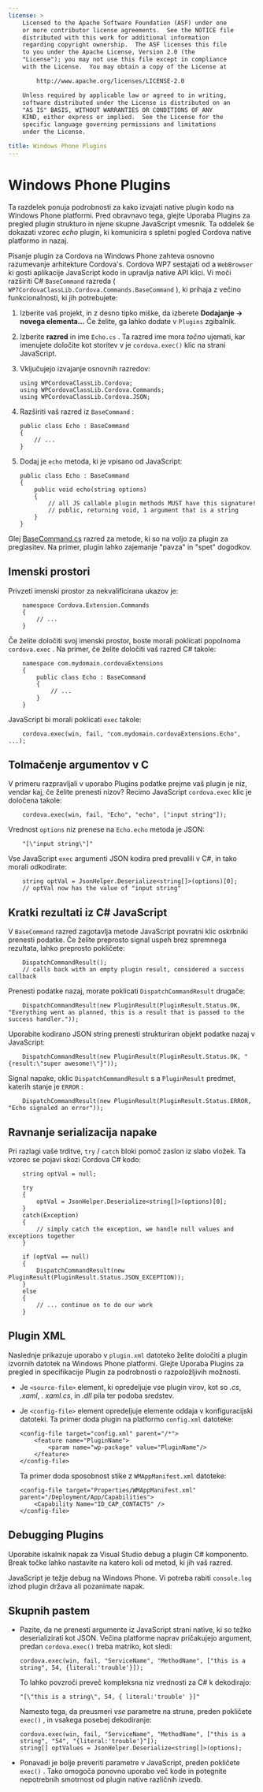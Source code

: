 ```yaml
---
license: >
    Licensed to the Apache Software Foundation (ASF) under one
    or more contributor license agreements.  See the NOTICE file
    distributed with this work for additional information
    regarding copyright ownership.  The ASF licenses this file
    to you under the Apache License, Version 2.0 (the
    "License"); you may not use this file except in compliance
    with the License.  You may obtain a copy of the License at

        http://www.apache.org/licenses/LICENSE-2.0

    Unless required by applicable law or agreed to in writing,
    software distributed under the License is distributed on an
    "AS IS" BASIS, WITHOUT WARRANTIES OR CONDITIONS OF ANY
    KIND, either express or implied.  See the License for the
    specific language governing permissions and limitations
    under the License.

title: Windows Phone Plugins
---
```


# Windows Phone Plugins

Ta razdelek ponuja podrobnosti za kako izvajati native plugin kodo na Windows Phone platformi. Pred obravnavo tega, glejte Uporaba Plugins za pregled plugin strukturo in njene skupne JavaScript vmesnik. Ta oddelek še dokazati vzorec *echo* plugin, ki komunicira s spletni pogled Cordova native platformo in nazaj.

Pisanje plugin za Cordova na Windows Phone zahteva osnovno razumevanje arhitekture Cordova's. Cordova WP7 sestajati od a `WebBrowser` ki gosti aplikacije JavaScript kodo in upravlja native API klici. Vi moči razširiti C# `BaseCommand` razreda ( `WP7CordovaClassLib.Cordova.Commands.BaseCommand` ), ki prihaja z večino funkcionalnosti, ki jih potrebujete:

1.  Izberite vaš projekt, in z desno tipko miške, da izberete **Dodajanje → novega elementa...** Če želite, ga lahko dodate v `Plugins` zgibalnik.

2.  Izberite **razred** in ime `Echo.cs` . Ta razred ime mora *točno* ujemati, kar imenujete določite kot storitev v je `cordova.exec()` klic na strani JavaScript.

3.  Vključujejo izvajanje osnovnih razredov:
    
        using WPCordovaClassLib.Cordova;
        using WPCordovaClassLib.Cordova.Commands;
        using WPCordovaClassLib.Cordova.JSON;
        

4.  Razširiti vaš razred iz `BaseCommand` :
    
        public class Echo : BaseCommand
        {
            // ...
        }
        

5.  Dodaj je `echo` metoda, ki je vpisano od JavaScript:
    
        public class Echo : BaseCommand
        {
            public void echo(string options)
            {
                // all JS callable plugin methods MUST have this signature!
                // public, returning void, 1 argument that is a string
            }
        }
        

Glej [BaseCommand.cs][1] razred za metode, ki so na voljo za plugin za preglasitev. Na primer, plugin lahko zajemanje "pavza" in "spet" dogodkov.

 [1]: https://github.com/apache/cordova-wp7/blob/master/templates/standalone/cordovalib/Commands/BaseCommand.cs

## Imenski prostori

Privzeti imenski prostor za nekvalificirana ukazov je:

        namespace Cordova.Extension.Commands
        {
            // ...
        }
    

Če želite določiti svoj imenski prostor, boste morali poklicati popolnoma `cordova.exec` . Na primer, če želite določiti vaš razred C# takole:

        namespace com.mydomain.cordovaExtensions
        {
            public class Echo : BaseCommand
            {
                // ...
            }
        }
    

JavaScript bi morali poklicati `exec` takole:

        cordova.exec(win, fail, "com.mydomain.cordovaExtensions.Echo", ...);
    

## Tolmačenje argumentov v C

V primeru razpravljali v uporabo Plugins podatke prejme vaš plugin je niz, vendar kaj, če želite prenesti nizov? Recimo JavaScript `cordova.exec` klic je določena takole:

        cordova.exec(win, fail, "Echo", "echo", ["input string"]);
    

Vrednost `options` niz prenese na `Echo.echo` metoda je JSON:

        "[\"input string\"]"
    

Vse JavaScript `exec` argumenti JSON kodira pred prevalili v C#, in tako morali odkodirate:

        string optVal = JsonHelper.Deserialize<string[]>(options)[0];
        // optVal now has the value of "input string"
    

## Kratki rezultati iz C# JavaScript

V `BaseCommand` razred zagotavlja metode JavaScript povratni klic oskrbniki prenesti podatke. Če želite preprosto signal uspeh brez spremnega rezultata, lahko preprosto pokličete:

        DispatchCommandResult();
        // calls back with an empty plugin result, considered a success callback
    

Prenesti podatke nazaj, morate poklicati `DispatchCommandResult` drugače:

        DispatchCommandResult(new PluginResult(PluginResult.Status.OK, "Everything went as planned, this is a result that is passed to the success handler."));
    

Uporabite kodirano JSON string prenesti strukturiran objekt podatke nazaj v JavaScript:

        DispatchCommandResult(new PluginResult(PluginResult.Status.OK, "{result:\"super awesome!\"}"));
    

Signal napake, oklic `DispatchCommandResult` s a `PluginResult` predmet, katerih stanje je `ERROR` :

        DispatchCommandResult(new PluginResult(PluginResult.Status.ERROR, "Echo signaled an error"));
    

## Ravnanje serializacija napake

Pri razlagi vaše trditve, `try` / `catch` bloki pomoč zaslon iz slabo vložek. Ta vzorec se pojavi skozi Cordova C# kodo:

        string optVal = null;
    
        try
        {
            optVal = JsonHelper.Deserialize<string[]>(options)[0];
        }
        catch(Exception)
        {
            // simply catch the exception, we handle null values and exceptions together
        }
    
        if (optVal == null)
        {
            DispatchCommandResult(new PluginResult(PluginResult.Status.JSON_EXCEPTION));
        }
        else
        {
            // ... continue on to do our work
        }
    

## Plugin XML

Naslednje prikazuje uporabo v `plugin.xml` datoteko želite določiti a plugin izvornih datotek na Windows Phone platformi. Glejte Uporaba Plugins za pregled in specifikacije Plugin za podrobnosti o razpoložljivih možnosti.

*   Je `<source-file>` element, ki opredeljuje vse plugin virov, kot so *.cs*, *.xaml*, *. xaml.cs*, in *.dll* pila ter podoba sredstev.

*   Je `<config-file>` element opredeljuje elemente oddaja v konfiguracijski datoteki. Ta primer doda plugin na platformo `config.xml` datoteke:
    
        <config-file target="config.xml" parent="/*">
            <feature name="PluginName">
                <param name="wp-package" value="PluginName"/>
            </feature>
        </config-file>
        
    
    Ta primer doda sposobnost stike z `WMAppManifest.xml` datoteke:
    
        <config-file target="Properties/WMAppManifest.xml" parent="/Deployment/App/Capabilities">
            <Capability Name="ID_CAP_CONTACTS" />
        </config-file>
        

## Debugging Plugins

Uporabite iskalnik napak za Visual Studio debug a plugin C# komponento. Break točke lahko nastavite na katero koli od metod, ki jih vaš razred.

JavaScript je težje debug na Windows Phone. Vi potreba rabiti `console.log` izhod plugin država ali pozanimate napak.

## Skupnih pastem

*   Pazite, da ne prenesti argumente iz JavaScript strani native, ki so težko deserializirati kot JSON. Večina platforme naprav pričakujejo argument, predan `cordova.exec()` treba matriko, kot sledi:
    
        cordova.exec(win, fail, "ServiceName", "MethodName", ["this is a string", 54, {literal:'trouble'}]);
        
    
    To lahko povzroči preveč kompleksna niz vrednosti za C# k dekodirajo:
    
        "[\"this is a string\", 54, { literal:'trouble' }]"
        
    
    Namesto tega, da preusmeri *vse* parametre na strune, preden pokličete `exec()` , in vsakega posebej dekodiranje:
    
        cordova.exec(win, fail, "ServiceName", "MethodName", ["this is a string", "54", "{literal:'trouble'}"]);
        string[] optValues = JsonHelper.Deserialize<string[]>(options);
        

*   Ponavadi je bolje preveriti parametre v JavaScript, preden pokličete `exec()` . Tako omogoča ponovno uporabo več kode in potegnite nepotrebnih smotrnost od plugin native različnih izvedb.